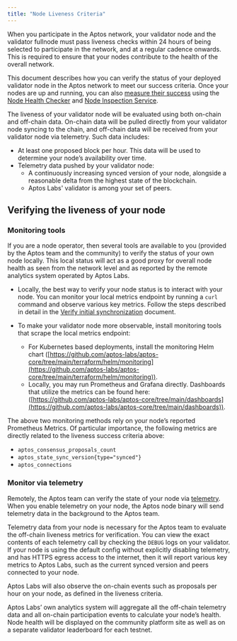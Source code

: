 ```yaml
---
title: "Node Liveness Criteria"
---
```


When you participate in the Aptos network, your validator node and the validator fullnode must pass liveness checks within 24 hours of being selected to participate in the network, and at a regular cadence onwards. This is required to ensure that your nodes contribute to the health of the overall network.

This document describes how you can verify the status of your deployed validator node in the Aptos network to meet our success criteria. Once your nodes are up and running, you can also [measure their success](../../measure/index.md) using the [Node Health Checker](../../measure/node-health-checker.md) and [Node Inspection Service](../../measure/node-inspection-service.md).

The liveness of your validator node will be evaluated using both on-chain and off-chain data. On-chain data will be pulled directly from your validator node syncing to the chain, and off-chain data will be received from your validator node via telemetry. Such data includes:

- At least one proposed block per hour. This data will be used to determine your node’s availability over time.
- Telemetry data pushed by your validator node:
  - A continuously increasing synced version of your node, alongside a reasonable delta from the highest state of the blockchain.
  - Aptos Labs' validator is among your set of peers.

## Verifying the liveness of your node

### Monitoring tools

If you are a node operator, then several tools are available to you (provided by the Aptos team and the community) to verify the status of your own node locally. This local status will act as a good proxy for overall node health as seen from the network level and as reported by the remote analytics system operated by Aptos Labs.

- Locally, the best way to verify your node status is to interact with your node. You can monitor your local metrics endpoint by running a `curl` command and observe various key metrics. Follow the steps described in detail in the [Verify initial synchronization](../../full-node/fullnode-source-code-or-docker.md#verify-the-correctness-of-your-fullnode) document.

- To make your validator node more observable, install monitoring tools that scrape the local metrics endpoint:
  - For Kubernetes based deployments, install the monitoring Helm chart ([https://github.com/aptos-labs/aptos-core/tree/main/terraform/helm/monitoring](https://github.com/aptos-labs/aptos-core/tree/main/terraform/helm/monitoring)).
  - Locally, you may run Prometheus and Grafana directly. Dashboards that utilize the metrics can be found here: ([https://github.com/aptos-labs/aptos-core/tree/main/dashboards](https://github.com/aptos-labs/aptos-core/tree/main/dashboards)).

The above two monitoring methods rely on your node’s reported Prometheus Metrics. Of particular importance, the following metrics are directly related to the liveness success criteria above:

- `aptos_consensus_proposals_count`
- `aptos_state_sync_version{type="synced"}`
- `aptos_connections`

### Monitor via telemetry

Remotely, the Aptos team can verify the state of your node via [telemetry](../../../reference/telemetry.md). When you enable telemetry on your node, the Aptos node binary will send telemetry data in the background to the Aptos team.

Telemetry data from your node is necessary for the Aptos team to evaluate the off-chain liveness metrics for verification. You can view the exact contents of each telemetry call by checking the `DEBUG` logs on your validator. If your node is using the default config without explicitly disabling telemetry, and has HTTPS egress access to the internet, then it will report various key metrics to Aptos Labs, such as the current synced version and peers connected to your node.

Aptos Labs will also observe the on-chain events such as proposals per hour on your node, as defined in the liveness criteria.

Aptos Labs’ own analytics system will aggregate all the off-chain telemetry data and all on-chain participation events to calculate your node’s health. Node health will be displayed on the community platform site as well as on a separate validator leaderboard for each testnet.
